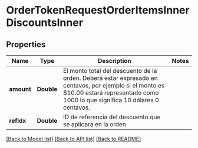 # OrderTokenRequestOrderItemsInnerDiscountsInner

## Properties
Name | Type | Description | Notes
------------ | ------------- | ------------- | -------------
**amount** | **Double** | El monto total del descuento de la orden. Deberá estar expresado en centavos, por ejemplo si el monto es $10.00 estará representado como 1000 lo que significa 10 dólares 0 centavos. | 
**refIdx** | **Double** | ID de referencia del descuento que se aplicara en la orden | 

[[Back to Model list]](../README.md#documentation-for-models) [[Back to API list]](../README.md#documentation-for-api-endpoints) [[Back to README]](../README.md)



